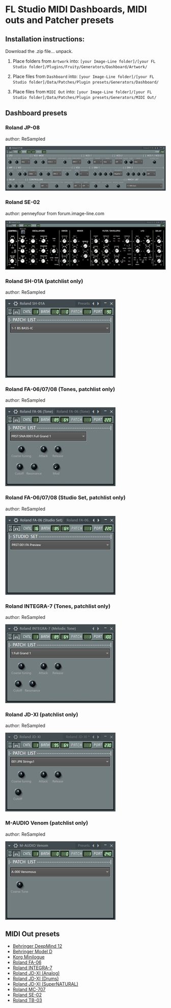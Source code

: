 # FL Studio MIDI Dashboards, MIDI outs and Patcher presets

## Installation instructions:

Download the .zip file... unpack.

1) Place folders from `Artwork` into:
   `[your Image-Line folder]/[your FL Studio folder]/Plugins/Fruity/Generators/Dashboard/Artwork/`

2) Place files from `Dashboard` into:
   `[your Image-Line folder]/[your FL Studio folder]/Data/Patches/Plugin presets/Generators/Dashboard/`

3) Place files from `MIDI Out` into:
   `[your Image-Line folder]/[your FL Studio folder]/Data/Patches/Plugin presets/Generators/MIDI Out/`


## Dashboard presets

### Roland JP-08

author: ReSampled

![Roland JP-08 dashboard](images/dashboard_roland_jp_08.png)
  

### Roland SE-02 

author: penneyfour from forum.image-line.com

![Roland SE-02 dashboard](images/dashboard_roland_se_02.png)


### Roland SH-01A (patchlist only)

author: ReSampled

![Roland SH-01A](images/dashboard_sh-01a.png)


### Roland FA-06/07/08 (Tones, patchlist only)

author: ReSampled

![Roland FA-06/07/08 Tone](images/dashboard_fa06_tone.png)


### Roland FA-06/07/08 (Studio Set, patchlist only)

author: ReSampled

![Roland FA-06/07/08 Studio Set](images/dashboard_fa06_ss.png)


### Roland INTEGRA-7 (Tones, patchlist only)

author: ReSampled

![Roland INTEGRA-7](images/dashboard_integra-7_melodic.png)


### Roland JD-XI (patchlist only)

author: ReSampled

![Roland JD-XI](images/dashboard_jd-xi.png)


### M-AUDIO Venom (patchlist only)

author: ReSampled

![M-AUDIO Venom](images/dashboard_m-audio_venom.png)


## MIDI Out presets

* <a href="MIDI Out/Behringer DeepMind 12.fst?raw=true">Behringer DeepMind 12</a>
* <a href="MIDI Out/Behringer Model D.fst?raw=true">Behringer Model D</a>
* <a href="MIDI Out/Korg Minilogue.fst?raw=true">Korg Minilogue</a>
* <a href="MIDI Out/Roland FA-06.fst?raw=true">Roland FA-06</a>
* <a href="MIDI Out/Roland INTEGRA-7.fst?raw=true">Roland INTEGRA-7</a>
* <a href="MIDI Out/Roland JD-XI (Analog).fst?raw=true">Roland JD-XI (Analog)</a>
* <a href="MIDI Out/Roland JD-XI (Drums).fst?raw=true">Roland JD-XI (Drums)</a>
* <a href="MIDI Out/Roland JD-XI (SuperNATURAL).fst?raw=true">Roland JD-XI (SuperNATURAL)</a>
* <a href="MIDI Out/Roland MC-707.fst?raw=true">Roland MC-707</a>
* <a href="MIDI Out/Roland SE-02.fst?raw=true">Roland SE-02</a>
* <a href="MIDI Out/Roland TB-03.fst?raw=true">Roland TB-03</a>

